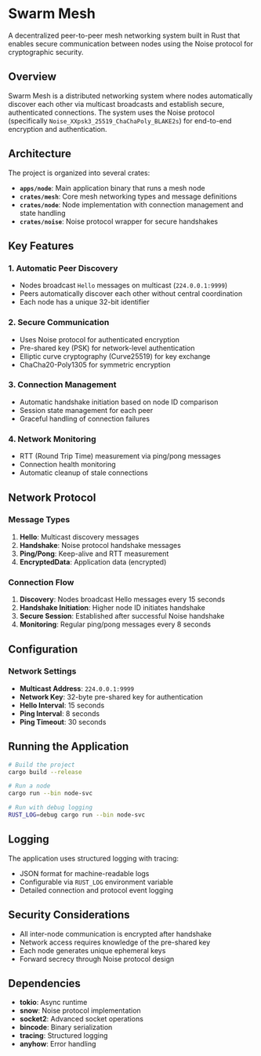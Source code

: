 # Swarm Mesh

A decentralized peer-to-peer mesh networking system built in Rust that enables secure communication between nodes using the Noise protocol for cryptographic security.

## Overview

Swarm Mesh is a distributed networking system where nodes automatically discover each other via multicast broadcasts and establish secure, authenticated connections. The system uses the Noise protocol (specifically `Noise_XXpsk3_25519_ChaChaPoly_BLAKE2s`) for end-to-end encryption and authentication.

## Architecture

The project is organized into several crates:

- **`apps/node`**: Main application binary that runs a mesh node
- **`crates/mesh`**: Core mesh networking types and message definitions
- **`crates/node`**: Node implementation with connection management and state handling
- **`crates/noise`**: Noise protocol wrapper for secure handshakes

## Key Features

### 1. Automatic Peer Discovery
- Nodes broadcast `Hello` messages on multicast (`224.0.0.1:9999`)
- Peers automatically discover each other without central coordination
- Each node has a unique 32-bit identifier

### 2. Secure Communication
- Uses Noise protocol for authenticated encryption
- Pre-shared key (PSK) for network-level authentication
- Elliptic curve cryptography (Curve25519) for key exchange
- ChaCha20-Poly1305 for symmetric encryption

### 3. Connection Management
- Automatic handshake initiation based on node ID comparison
- Session state management for each peer
- Graceful handling of connection failures

### 4. Network Monitoring
- RTT (Round Trip Time) measurement via ping/pong messages
- Connection health monitoring
- Automatic cleanup of stale connections

## Network Protocol

### Message Types

1. **Hello**: Multicast discovery messages
2. **Handshake**: Noise protocol handshake messages
3. **Ping/Pong**: Keep-alive and RTT measurement
4. **EncryptedData**: Application data (encrypted)

### Connection Flow

1. **Discovery**: Nodes broadcast Hello messages every 15 seconds
2. **Handshake Initiation**: Higher node ID initiates handshake
3. **Secure Session**: Established after successful Noise handshake
4. **Monitoring**: Regular ping/pong messages every 8 seconds

## Configuration

### Network Settings
- **Multicast Address**: `224.0.0.1:9999`
- **Network Key**: 32-byte pre-shared key for authentication
- **Hello Interval**: 15 seconds
- **Ping Interval**: 8 seconds
- **Ping Timeout**: 30 seconds

## Running the Application

```bash
# Build the project
cargo build --release

# Run a node
cargo run --bin node-svc

# Run with debug logging
RUST_LOG=debug cargo run --bin node-svc
```

## Logging

The application uses structured logging with tracing:
- JSON format for machine-readable logs
- Configurable via `RUST_LOG` environment variable
- Detailed connection and protocol event logging

## Security Considerations

- All inter-node communication is encrypted after handshake
- Network access requires knowledge of the pre-shared key
- Each node generates unique ephemeral keys
- Forward secrecy through Noise protocol design

## Dependencies

- **tokio**: Async runtime
- **snow**: Noise protocol implementation
- **socket2**: Advanced socket operations
- **bincode**: Binary serialization
- **tracing**: Structured logging
- **anyhow**: Error handling 